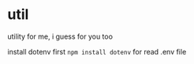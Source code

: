 # util
utility for me, i guess for you too

install dotenv first `npm install dotenv` for read .env file